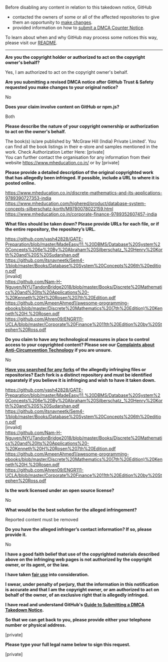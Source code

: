 Before disabling any content in relation to this takedown notice, GitHub
- contacted the owners of some or all of the affected repositories to give them an opportunity to [make changes](https://docs.github.com/en/github/site-policy/dmca-takedown-policy#a-how-does-this-actually-work).
- provided information on how to [submit a DMCA Counter Notice](https://docs.github.com/en/articles/guide-to-submitting-a-dmca-counter-notice).

To learn about when and why GitHub may process some notices this way, please visit our [README](https://github.com/github/dmca/blob/master/README.md#anatomy-of-a-takedown-notice).

---

**Are you the copyright holder or authorized to act on the copyright owner's behalf?**

Yes, I am authorized to act on the copyright owner's behalf.

**Are you submitting a revised DMCA notice after GitHub Trust & Safety requested you make changes to your original notice?**

No

**Does your claim involve content on GitHub or npm.js?**

Both

**Please describe the nature of your copyright ownership or authorization to act on the owner's behalf.**

The book(s) is/are published by 'McGraw Hill (India) Private Limited'. You can find all the book listings in their e-store and samples mentioned in the work.
Check Authorization Letter Here: [private]  
You can further contact the organisation for any information from their website https://www.mheducation.co.in/ or by [private]

**Please provide a detailed description of the original copyrighted work that has allegedly been infringed. If possible, include a URL to where it is posted online.**

https://www.mheducation.co.in/discrete-mathematics-and-its-applications-9789390727353-india  
https://www.mheducation.com/highered/product/database-system-concepts-silberschatz-korth/M9780078022159.html  
https://www.mheducation.co.in/corporate-finance-9789352607457-india

**What files should be taken down? Please provide URLs for each file, or if the entire repository, the repository’s URL.**

https://github.com/yash42828/GATE-Preparation/blob/master/MadeEasy/11.%20DBMS/Database%20System%20Concepts%206e%20By%20Abraham%20Silberschatz_%20Henry%20Korth%20and%20S%20Sudarshan.pdf  
https://github.com/itsnavneetk/Sem4-1/blob/master/Books/Database%20System%20Concepts%206th%20edition.pdf  
[invalid]  
https://github.com/Nam-H-Nguyen/NYUTandonBridge2018/blob/master/Books/Discrete%20Mathematics%20and%20Its%20Applications%20-%20Kenneth%20H%20Rosen%207th%20Edition.pdf  
https://github.com/AmeenAhmed1/awesome-programming-ebooks/blob/master/Discrete%20Mathematics%20(7th%20Edition)%20Kenneth%20H.%20Rosen.pdf  
https://github.com/Ahren09/ENGR111-UCLA/blob/master/Corporate%20Finance%2011th%20Edition%20by%20Stephen%20Ross.pdf

**Do you claim to have any technological measures in place to control access to your copyrighted content? Please see our <a href="https://docs.github.com/articles/guide-to-submitting-a-dmca-takedown-notice#complaints-about-anti-circumvention-technology">Complaints about Anti-Circumvention Technology</a> if you are unsure.**

No

**<a href="https://docs.github.com/articles/dmca-takedown-policy#b-what-about-forks-or-whats-a-fork">Have you searched for any forks</a> of the allegedly infringing files or repositories? Each fork is a distinct repository and must be identified separately if you believe it is infringing and wish to have it taken down.**

https://github.com/yash42828/GATE-Preparation/blob/master/MadeEasy/11.%20DBMS/Database%20System%20Concepts%206e%20By%20Abraham%20Silberschatz_%20Henry%20Korth%20and%20S%20Sudarshan.pdf  
https://github.com/itsnavneetk/Sem4-1/blob/master/Books/Database%20System%20Concepts%206th%20edition.pdf  
[invalid]  
https://github.com/Nam-H-Nguyen/NYUTandonBridge2018/blob/master/Books/Discrete%20Mathematics%20and%20Its%20Applications%20-%20Kenneth%20H%20Rosen%207th%20Edition.pdf  
https://github.com/AmeenAhmed1/awesome-programming-ebooks/blob/master/Discrete%20Mathematics%20(7th%20Edition)%20Kenneth%20H.%20Rosen.pdf  
https://github.com/Ahren09/ENGR111-UCLA/blob/master/Corporate%20Finance%2011th%20Edition%20by%20Stephen%20Ross.pdf

**Is the work licensed under an open source license?**

No

**What would be the best solution for the alleged infringement?**

Reported content must be removed

**Do you have the alleged infringer’s contact information? If so, please provide it.**

No

**I have a good faith belief that use of the copyrighted materials described above on the infringing web pages is not authorized by the copyright owner, or its agent, or the law.**

**I have taken <a href="https://www.lumendatabase.org/topics/22">fair use</a> into consideration.**

**I swear, under penalty of perjury, that the information in this notification is accurate and that I am the copyright owner, or am authorized to act on behalf of the owner, of an exclusive right that is allegedly infringed.**

**I have read and understand GitHub's <a href="https://docs.github.com/articles/guide-to-submitting-a-dmca-takedown-notice/">Guide to Submitting a DMCA Takedown Notice</a>.**

**So that we can get back to you, please provide either your telephone number or physical address.**

[private]

**Please type your full legal name below to sign this request.**

[private]
